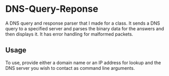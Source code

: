# DNS-Query-Reponse
A DNS query and response parser that I made for a class. It sends a DNS query to a specified server and parses the binary data for the answers and then displays it.
It has error handling for malformed packets.

## Usage
To use, provide either a domain name or an IP address for lookup and the DNS server you wish to contact as command line arguments.
